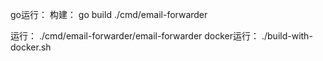 go运行：
  构建：
  go build ./cmd/email-forwarder
  
  运行：
  ./cmd/email-forwarder/email-forwarder
docker运行：
  ./build-with-docker.sh
